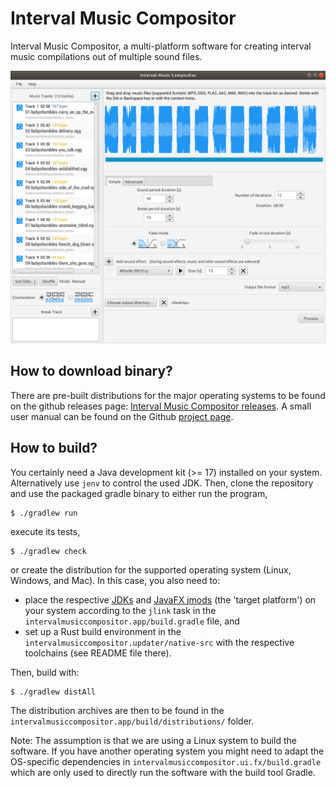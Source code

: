 Interval Music Compositor
=========================

Interval Music Compositor, a multi-platform software for creating interval music compilations out of multiple sound files.

![Interval Music Compositor screenshot](https://github.com/nwaldispuehl/interval-music-compositor/raw/master/intervalmusiccompositor.build/footage/imc_screenshot.png)



How to download binary?
-----------------------

There are pre-built distributions for the major operating systems to be found on the github releases page: [Interval Music Compositor releases](https://github.com/nwaldispuehl/interval-music-compositor/releases).
A small user manual can be found on the Github [project page](http://nwaldispuehl.github.io/interval-music-compositor/).


How to build?
-------------

You certainly need a Java development kit (>= 17) installed on your system. Alternatively use `jenv` to control the used JDK. Then, clone the repository and use the packaged gradle binary to either run the program,

    $ ./gradlew run
  
execute its tests, 

    $ ./gradlew check
  
or create the distribution for the supported operating system (Linux, Windows, and Mac). In this case, you also need to:

- place the respective [JDKs](https://adoptium.net/releases.html) and [JavaFX jmods](https://gluonhq.com/products/javafx/) (the 'target platform') on your system according to the `jlink` task in the `intervalmusiccompositor.app/build.gradle` file, and
- set up a Rust build environment in the `intervalmusiccompositor.updater/native-src` with the respective toolchains (see README file there).

Then, build with:

    $ ./gradlew distAll
  
The distribution archives are then to be found in the `intervalmusiccompositor.app/build/distributions/` folder.

Note: The assumption is that we are using a Linux system to build the software. If you have another operating system you might need to adapt the OS-specific dependencies in `intervalmusiccompositor.ui.fx/build.gradle` which are only used to directly run the software with the build tool Gradle.
